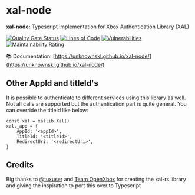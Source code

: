 # xal-node

**xal-node:** Typescript implementation for Xbox Authentication Library (XAL)

[![Quality Gate Status](https://sonarcloud.io/api/project_badges/measure?project=unknownskl_xal-node&metric=alert_status)](https://sonarcloud.io/summary/new_code?id=unknownskl_xal-node)
[![Lines of Code](https://sonarcloud.io/api/project_badges/measure?project=unknownskl_xal-node&metric=ncloc)](https://sonarcloud.io/summary/new_code?id=unknownskl_xal-node)
[![Vulnerabilities](https://sonarcloud.io/api/project_badges/measure?project=unknownskl_xal-node&metric=vulnerabilities)](https://sonarcloud.io/summary/new_code?id=unknownskl_xal-node)
[![Maintainability Rating](https://sonarcloud.io/api/project_badges/measure?project=unknownskl_xal-node&metric=sqale_rating)](https://sonarcloud.io/summary/new_code?id=unknownskl_xal-node)


📚 Documentation: [https://unknownskl.github.io/xal-node/](https://unknownskl.github.io/xal-node/)


## Other AppId and titleId's

It is possible to authenticate to different services using this library as well. Not all calls are supported but the authentication part is quite general. 
You can override the titleId like below:

    const xal = xallib.Xal()
    xal._app = {
        AppId: '<appId>',
        TitleId: '<titleId>',
        RedirectUri: '<redirectUri>',
    }

## Credits

Big thanks to [@tuxuser](https://github.com/tuxuser) and [Team OpenXbox](https://github.com/OpenXbox) for creating the xal-rs library and giving the inspiration to port this over to Typescript